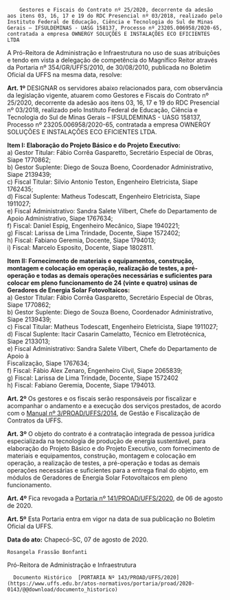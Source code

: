         Gestores e Fiscais do Contrato nº 25/2020, decorrente da adesão aos itens 03, 16, 17 e 19 do RDC Presencial nº 03/2018, realizado pelo Instituto Federal de Educação, Ciência e Tecnologia do Sul de Minas Gerais – IFSULDEMINAS - UASG 158137, Processo nº 23205.006958/2020-65, contratada a empresa OWNERGY SOLUÇÕES E INSTALAÇÕES ECO EFICIENTES LTDA  

A Pró-Reitora de Administração e Infraestrutura no uso de suas atribuições e tendo em vista a delegação de competência do Magnífico Reitor através da Portaria nº 354/GR/UFFS/2010, de 30/08/2010, publicada no Boletim Oficial da UFFS na mesma data, resolve:

 **Art. 1º** DESIGNAR os servidores abaixo relacionados para, com observância da legislação vigente, atuarem como Gestores e Fiscais do Contrato nº 25/2020, decorrente da adesão aos itens 03, 16, 17 e 19 do RDC Presencial nº 03/2018, realizado pelo Instituto Federal de Educação, Ciência e Tecnologia do Sul de Minas Gerais – IFSULDEMINAS - UASG 158137, Processo nº 23205.006958/2020-65, contratada a empresa OWNERGY SOLUÇÕES E INSTALAÇÕES ECO EFICIENTES LTDA.

 **Item I: Elaboração do Projeto Básico e do Projeto Executivo:**  
a) Gestor Titular: Fábio Corrêa Gasparetto, Secretário Especial de Obras, Siape 1770862;  
b) Gestor Suplente: Diego de Souza Boeno, Coordenador Administrativo, Siape 2139439;  
c) Fiscal Titular: Silvio Antonio Teston, Engenheiro Eletricista, Siape 1762435;  
d) Fiscal Suplente: Matheus Todescatt, Engenheiro Eletricista, Siape 1911027;  
e) Fiscal Administrativo: Sandra Salete Vilbert, Chefe do Departamento de Apoio Administrativo, Siape 1767634;  
f) Fiscal: Daniel Espig, Engenheiro Mecânico, Siape 1940221;  
g) Fiscal: Larissa de Lima Trindade, Docente, Siape 1572402;  
h) Fiscal: Fabiano Geremia, Docente, Siape 1794013;  
i) Fiscal: Marcelo Esposito, Docente, Siape 1802811.

 **Item II: Fornecimento de materiais e equipamentos, construção, montagem e colocação em operação, realização de testes, a pré-operação e todas as demais operações necessárias e suficientes para colocar em pleno funcionamento de 24 (vinte e quatro) usinas de Geradores de Energia Solar Fotovoltaicos:**  
a) Gestor Titular: Fábio Corrêa Gasparetto, Secretário Especial de Obras, Siape 1770862;  
b) Gestor Suplente: Diego de Souza Boeno, Coordenador Administrativo, Siape 2139439;  
c) Fiscal Titular: Matheus Todescatt, Engenheiro Eletricista, Siape 1911027;  
d) Fiscal Suplente: Itacir Casarin Camelatto, Técnico em Eletrotécnica, Siape 2133013;  
e) Fiscal Administrativo: Sandra Salete Vilbert, Chefe do Departamento de Apoio à  
Fiscalização, Siape 1767634;  
f) Fiscal: Fábio Alex Zenaro, Engenheiro Civil, Siape 2065839;  
g) Fiscal: Larissa de Lima Trindade, Docente, Siape 1572402  
h) Fiscal: Fabiano Geremia, Docente, Siape 1794013.

 **Art. 2º** Os gestores e os fiscais serão responsáveis por fiscalizar e acompanhar o andamento e a execução dos serviços prestados, de acordo com o [Manual nº 3/PROAD/UFFS/2014](https://www.uffs.edu.br/atos-normativos/manual/proad/2014-0003), de Gestão e Fiscalização de Contratos da UFFS.

 **Art. 3º** O objeto do contrato é a contratação integrada de pessoa jurídica especializada na tecnologia de produção de energia sustentável, para elaboração do Projeto Básico e do Projeto Executivo, com fornecimento de materiais e equipamentos, construção, montagem e colocação em operação, a realização de testes, a pré-operação e todas as demais operações necessárias e suficientes para a entrega final do objeto, em módulos de Geradores de Energia Solar Fotovoltaicos em pleno funcionamento.

 **Art. 4º** Fica revogada a [Portaria nº 141/PROAD/UFFS/2020](https://www.uffs.edu.br/atos-normativos/portaria/proad/2020-0141), de 06 de agosto de 2020.

 **Art. 5º** Esta Portaria entra em vigor na data de sua publicação no Boletim Oficial da UFFS.

   **Data do ato:** Chapecó-SC, 07 de agosto de 2020.   
 

    Rosangela Frassão Bonfanti   
 Pró-Reitora de Administração e Infraestrutura 

      Documento Histórico  [PORTARIA Nº 143/PROAD/UFFS/2020](https://www.uffs.edu.br/atos-normativos/portaria/proad/2020-0143/@@download/documento_historico)     
      
